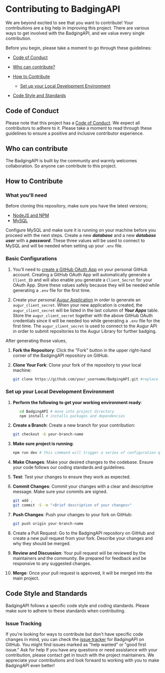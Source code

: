 # Contributing to BadgingAPI

We are beyond excited to see that you want to contribute!
Your contributions are a big help in improving this project. There are various ways to get involved with the BadgingAPI, and we value every single contribution.

Before you begin, please take a moment to go through these guidelines:

- [Code of Conduct](#code-of-conduct)

- [Who can contribute?](#who-can-contribute)

- [How to Contribute](#how-to-contribute)
  - [Set up your Local Development Environment](#set-up-your-local-development-environment)
- [Code Style and Standards](#code-style-and-standards)

## Code of Conduct

Please note that this project has a [Code of Conduct](https://github.com/chaoss/.github/blob/main/CODE_OF_CONDUCT.md). We expect all contributors to adhere to it. Please take a moment to read through these guidelines to ensure a positive and inclusive contributor experience.

## Who can contribute

The BadgingAPI is built by the community and warmly welcomes collaboration. So anyone can contribute to this project.

## How to Contribute

### What you'll need

Before cloning this repository, make sure you have the latest versions;

- [NodeJS and NPM](https://nodejs.org/en/download)
- [MySQL](https://dev.mysql.com/downloads/installer/)

Configure MySQL and make sure it is running on your machine before you proceed with the next steps. Create a new **_database_** and a new **_database user_** with a **_password_**. These three values will be used to connect to MySQL and will be needed when setting up your `.env` file.

### Basic Configurations
1. You'll need to [create a GitHub OAuth App](https://docs.github.com/en/apps/oauth-apps/building-oauth-apps/creating-an-oauth-app) on your personal GitHub account. Creating a GitHub OAuth App will automatically generate a `Client_ID` and will also enable you generate a `Client_Secret` for your OAuth App. Store these values safely because they will be needed while generating a `.env` file for the first time.

2. Create your personal [Augur Application](https://projectbadge.chaoss.io/account/settings?section=application) in order to generate an `augur_client_secret`. When your new application is created, the `augur_client_secret` will be listed in the last column of **_Your Apps_** table. Store the `augur_client_secret` together with the above GitHub OAuth credentials since it will be needed too while generating a `.env` file for the first time. The `augur_client_secret` is used to connect to the Augur API in order to submit repositories to the Augur Library for further badging.

After generating those values,

1. **Fork the Repository**: Click the "Fork" button in the upper right-hand corner of the BadgingAPI repository on GitHub.

2. **Clone Your Fork**: Clone your fork of the repository to your local machine:

   ```bash
   git clone https://github.com/your_username/BadgingAPI.git #replace `your_username` with your actual GitHub username
   ```

### Set up your Local Development Environment

1. **Perform the following to get your working environment ready**:

   ```bash
      cd BadgingAPI # move into project directory
      npm install # installs packages and dependencies
   ```

2. **Create a Branch**: Create a new branch for your contribution:

   ```bash
   git checkout -b your-branch-name
   ```

3. **Make sure project is running**:

   ```bash
   npm run dev # this command will trigger a series of configuration questions in order setup your environmental variables
   ```

4. **Make Changes**: Make your desired changes to the codebase. Ensure your code follows our coding standards and guidelines.

5. **Test**: Test your changes to ensure they work as expected.

6. **Commit Changes**: Commit your changes with a clear and descriptive message. Make sure your commits are signed.

   ```bash
   git add .
   git commit -S -m "<Brief description of your changes>"
   ```

7. **Push Changes**: Push your changes to your fork on GitHub:

   ```bash
   git push origin your-branch-name
   ```

8. Create a Pull Request: Go to the BadgingAPI repository on GitHub and create a new pull request from your fork. Describe your changes and why they should be merged.

9. **Review and Discussion**: Your pull request will be reviewed by the maintainers and the community. Be prepared for feedback and be responsive to any suggested changes.

10. **Merge**: Once your pull request is approved, it will be merged into the main project.

## Code Style and Standards

BadgingAPI follows a specific code style and coding standards. Please make sure to adhere to these standards when contributing.

### Issue Tracking

If you're looking for ways to contribute but don't have specific code changes in mind, you can check the [issue tracker](https://github.com/badging/BadgingAPI/issues) for BadgingAPI on GitHub. You might find issues marked as "help wanted" or "good first issue."
Ask for help
If you have any questions or need assistance with your contribution, please contact get in touch with the project maintainers.
We appreciate your contributions and look forward to working with you to make BadgingAPI even better!

